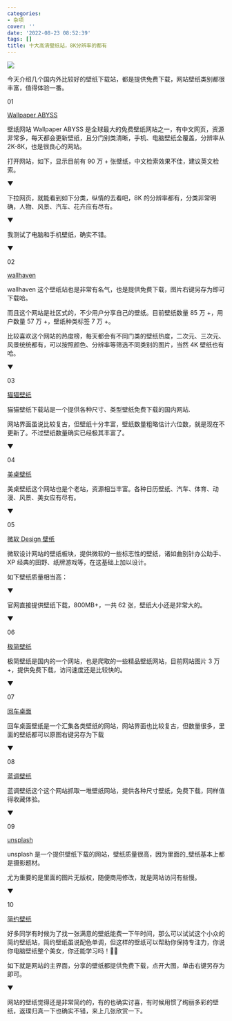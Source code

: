 ```yaml
---
categories:
- 杂项
cover: ''
date: '2022-08-23 08:52:39'
tags: []
title: 十大高清壁纸站，8K分辨率的都有
---
```

![](https://www.yuque.com/api/filetransfer/images?url=https%3A%2F%2Fmmbiz.qpic.cn%2Fmmbiz_png%2FYiaAT3FroicHqtdcDjTLiaCXfKJcWfOgKwENR5ObHiaZUVAvOicCTckU4xkU9wWFiccHGSggzhDeceYu55T1226AferQ%2F640%3Fwx_fmt%3Dpng&sign=8c343871a6fd2d0b8726ba8609d4c961f0d483e42dc2681cb842735fac070675)

今天介绍几个国内外比较好的壁纸下载站，都是提供免费下载，网站壁纸类别都很丰富，值得体验一番。

01

[Wallpaper ABYSS](https://wall.alphacoders.com)

壁纸网站 Wallpaper ABYSS 是全球最大的免费壁纸网站之一，有中文网页，资源非常多，每天都会更新壁纸，且分门别类清晰，手机、电脑壁纸全覆盖，分辨率从 2K-8K，也是很良心的网站。

打开网站，如下，显示目前有 90 万 + 张壁纸，中文检索效果不佳，建议英文检索。

▼

下拉网页，就能看到如下分类，纵情的去看吧，8K 的分辨率都有，分类非常明确，人物、风景、汽车、花卉应有尽有。

▼

我测试了电脑和手机壁纸，确实不错。

▼

02

[wallhaven](http://alpha.wallhave)

wallhaven 这个壁纸站也是非常有名气，也是提供免费下载，图片右键另存为即可下载哈。

而且这个网站是社区式的，不少用户分享自己的壁纸。目前壁纸数量 85 万 +，用户数量 57 万 +，壁纸种类标签 7 万 +。

比较喜欢这个网站的热度榜，每天都会有不同门类的壁纸热度，二次元、三次元、风景统统都有，可以按照颜色、分辨率等筛选不同类别的图片，当然 4K 壁纸也有哈。

▼

03

[猫猫壁纸]()

猫猫壁纸下载站是一个提供各种尺寸、类型壁纸免费下载的国内网站.

网站界面虽说比较复古，但壁纸十分丰富，壁纸数量粗略估计六位数，就是现在不更新了。不过壁纸数量确实已经极其丰富了。

▼

04

[美桌壁纸](http://www.win4000.com/)

美桌壁纸这个网站也是个老站，资源相当丰富。各种日历壁纸、汽车、体育、动漫、风景、美女应有尽有。

▼

05

[微软 Design 壁纸](https://wallpapers.microsoft.design/)

微软设计网站的壁纸板块，提供微软的一些标志性的壁纸，诸如曲别针办公助手、XP 经典的田野、纸牌游戏等，在这基础上加以设计。

如下壁纸质量相当高：

▼

官网直接提供壁纸下载，800MB+，一共 62 张，壁纸大小还是非常大的。

▼

06

[极简壁纸](https://bz.zzzmh.cn/)

极简壁纸是国内的一个网站，也是爬取的一些精品壁纸网站，目前网站图片 3 万 +，提供免费下载，访问速度还是比较快的。

▼

07

[回车桌面](https://www.enterdesk.com/)

回车桌面壁纸是一个汇集各类壁纸的网站，网站界面也比较复古，但数量很多，里面的壁纸都可以原图右键另存为下载

▼

08

[蓝调壁纸](http://lcoc.top/bizhi/)

蓝调壁纸这个这个网站抓取一堆壁纸网站，提供各种尺寸壁纸，免费下载，同样值得收藏体验。

▼

09

[unsplash](https://unsplash.com)

unsplash 是一个提供壁纸下载的网站，壁纸质量很高，因为里面的_壁纸基本上都是摄影题材。

尤为重要的是里面的图片无版权，随便商用修改，就是网站访问有些慢。

▼

10

[简约壁纸](http://simpledesktops.com/)

好多同学有时候为了找一张满意的壁纸能费一下午时间，那么可以试试这个小众的简约壁纸站，简约壁纸虽说配色单调，但这样的壁纸可以帮助你保持专注力，你说你电脑壁纸整个美女，你还能学习吗！🐶🐶

如下就是网站的主界面，分享的壁纸都提供免费下载，点开大图，单击右键另存为即可。

▼

网站的壁纸觉得还是非常简约的，有的也确实讨喜，有时候用惯了绚丽多彩的壁纸，返璞归真一下也确实不错，来上几张欣赏一下。
